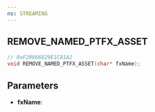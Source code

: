 ```yaml
---
ns: STREAMING
---
```

## REMOVE_NAMED_PTFX_ASSET

```c
// 0xF20866829E1C81A2
void REMOVE_NAMED_PTFX_ASSET(char* fxName);
```

## Parameters
* **fxName**:
